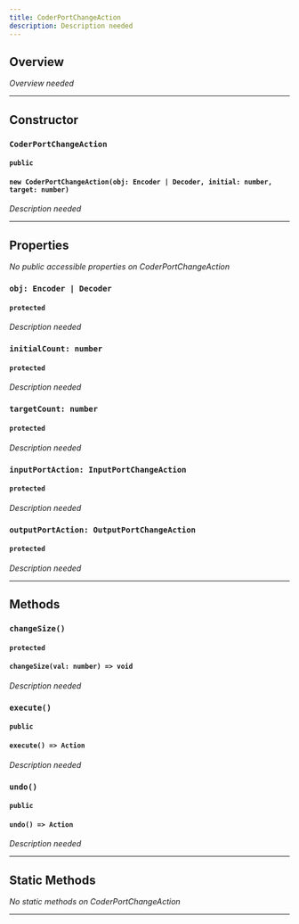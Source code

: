 ```yaml
---
title: CoderPortChangeAction
description: Description needed
---
```



## Overview
*Overview needed*

---


## Constructor

### `CoderPortChangeAction`
#### `public`
#### `new CoderPortChangeAction(obj: Encoder | Decoder, initial: number, target: number)`
*Description needed*

---


## Properties

*No public accessible properties on CoderPortChangeAction*

### `obj: Encoder | Decoder`
#### `protected`
*Description needed*

### `initialCount: number`
#### `protected`
*Description needed*

### `targetCount: number`
#### `protected`
*Description needed*

### `inputPortAction: InputPortChangeAction`
#### `protected`
*Description needed*

### `outputPortAction: OutputPortChangeAction`
#### `protected`
*Description needed*

---


## Methods

### `changeSize()`
#### `protected`
#### `changeSize(val: number) => void`
*Description needed*

### `execute()`
#### `public`
#### `execute() => Action`
*Description needed*

### `undo()`
#### `public`
#### `undo() => Action`
*Description needed*

---


## Static Methods

*No static methods on CoderPortChangeAction*

---
